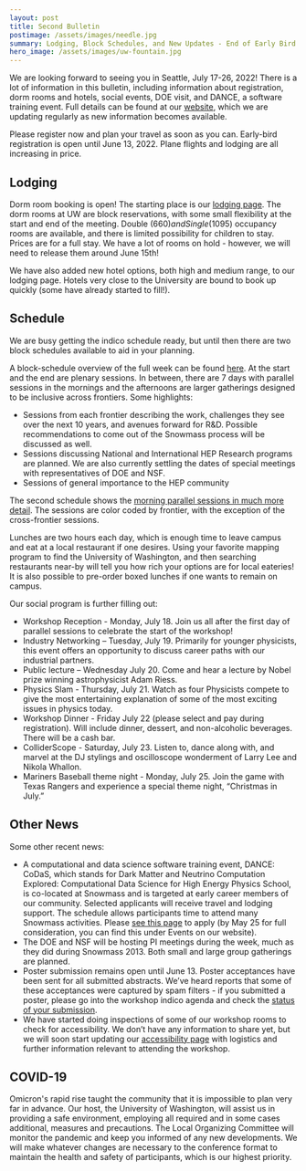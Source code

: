 ```yaml
---
layout: post
title: Second Bulletin
postimage: /assets/images/needle.jpg
summary: Lodging, Block Schedules, and New Updates - End of Early Bird Registration is getting close!
hero_image: /assets/images/uw-fountain.jpg
---
```


We are looking forward to seeing you in Seattle, July 17-26, 2022! There is a lot of information in this bulletin, including information about registration, dorm rooms and hotels, social events, DOE visit, and DANCE, a software training event. Full details can be found at our [website](http://seattlesnowmass2021.net/), which we are updating regularly as new information becomes available.

Please register now and plan your travel as soon as you can. Early-bird registration is open until June 13, 2022. Plane flights and lodging are all increasing in price.

## Lodging

Dorm room booking is open! The starting place is our [lodging page](http://seattlesnowmass2021.net/lodging/). The dorm rooms at UW are block reservations, with some small flexibility at the start and end of the meeting. Double ($660) and Single ($1095) occupancy rooms are available, and there is limited possibility for children to stay. Prices are for a full stay. We have a lot of rooms on hold - however, we will need to release them around June 15th!

We have also added new hotel options, both high and medium range, to our lodging page. Hotels very close to the University are bound to book up quickly (some have already started to fill!).

## Schedule

We are busy getting the indico schedule ready, but until then there are two block schedules available to aid in your planning.

A block-schedule overview of the full week can be found [here](https://docs.google.com/spreadsheets/d/1s6idO-hcOFMDaW5hsgWv6UNlcIF3plSXjgL8bTIQYfU/edit#gid=0). At the start and the end are plenary sessions. In between, there are 7 days with parallel sessions in the mornings and the afternoons are larger gatherings designed to be inclusive across frontiers. Some highlights:

* Sessions from each frontier describing the work, challenges they see over the next 10 years, and avenues forward for R&D. Possible recommendations to come out of the Snowmass process will be discussed as well.
* Sessions discussing National and International HEP Research programs are planned. We are also currently settling the dates of special meetings with representatives of DOE and NSF.
* Sessions of general importance to the HEP community

The second schedule shows the [morning parallel sessions in much more detail](http://seattlesnowmass2021.net/assets/schedule/mornings.pdf). The sessions are color coded by frontier, with the exception of the cross-frontier sessions.

Lunches are two hours each day, which is enough time to leave campus and eat at a local restaurant if one desires. Using your favorite mapping program to find the University of Washington, and then searching restaurants near-by will tell you how rich your options are for local eateries! It is also possible to pre-order boxed lunches if one wants to remain on campus.

Our social program is further filling out:

* Workshop Reception - Monday, July 18. Join us all after the first day of parallel sessions to celebrate the start of the workshop!
* Industry Networking – Tuesday, July 19. Primarily for younger physicists, this event offers an opportunity to discuss career paths with our industrial partners. 
* Public lecture – Wednesday July 20. Come and hear a lecture by Nobel prize winning astrophysicist Adam Riess.
* Physics Slam - Thursday, July 21. Watch as four Physicists compete to give the most entertaining explanation of some of the most exciting issues in physics today.
* Workshop Dinner - Friday July 22 (please select and pay during registration). Will include dinner, dessert, and non-alcoholic beverages. There will be a cash bar.
* ColliderScope - Saturday, July 23. Listen to, dance along with, and marvel at the DJ stylings and oscilloscope wonderment of Larry Lee and Nikola Whallon.
* Mariners Baseball theme night - Monday, July 25. Join the game with Texas Rangers and experience a special theme night, “Christmas in July.”

## Other News

Some other recent news:

* A computational and data science software training event, DANCE: CoDaS, which stands for Dark Matter and Neutrino Computation Explored: Computational Data Science for High Energy Physics School, is co-located at Snowmass and is targeted at early career members of our community. Selected applicants will receive travel and lodging support. The schedule allows participants time to attend many Snowmass activities. Please [see this page](http://seattlesnowmass2021.net/2022/05/10/dance/) to apply (by May 25 for full consideration, you can find this under Events on our website).
* The DOE and NSF will be hosting PI meetings during the week, much as they did during Snowmass 2013. Both small and large group gatherings are planned.
* Poster submission remains open until June 13. Poster acceptances have been sent for all submitted abstracts. We’ve heard reports that some of these acceptances were captured by spam filters - if you submitted a poster, please go into the workshop indico agenda and check the [status of your submission](https://indico.fnal.gov/event/22303/abstracts/). 
* We have started doing inspections of some of our workshop rooms to check for accessibility. We don’t have any information to share yet, but we will soon start updating our [accessibility page](http://seattlesnowmass2021.net/accessibility/) with logistics and further information relevant to attending the workshop.

## COVID-19

Omicron's rapid rise taught the community that it is impossible to plan very far in advance. Our host, the University of Washington, will assist us in providing a safe environment, employing all required and in some cases additional, measures and precautions. The Local Organizing Committee will monitor the pandemic and keep you informed of any new developments. We will make whatever changes are necessary to the conference format to maintain the health and safety of participants, which is our highest priority.
